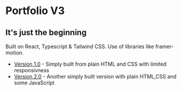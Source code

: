 # Portfolio V3
## It's just the beginning



Built on React, Typescript & Tailwind CSS.
Use of libraries like framer-motion.

- [Version 1.0](https://github.com/viduwaa/viduwaa.github.io/tree/version-1.0) - Simply built from plain HTML and CSS with limited responsivness
- [Version 2.0](https://github.com/viduwaa/viduwaa.github.io/tree/version-2.0) - Another simply built version with plain HTML,CSS and some JavaScript
